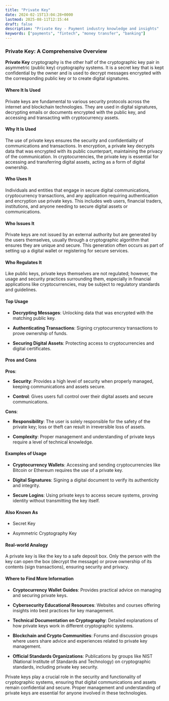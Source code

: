 ```yaml
---
title: "Private Key"
date: 2024-02-15T13:04:28+0000
lastmod: 2025-08-11T12:15:44
draft: false
description: "Private Key - Payment industry knowledge and insights"
keywords: ["payments", "fintech", "money transfer", "banking"]
---
```


### Private Key: A Comprehensive Overview

**Private Key** cryptography is the other half of the cryptographic key pair in asymmetric (public key) cryptography systems. It is a secret key that is kept confidential by the owner and is used to decrypt messages encrypted with the corresponding public key or to create digital signatures.

#### Where It Is Used

Private keys are fundamental to various security protocols across the internet and blockchain technologies. They are used in digital signatures, decrypting emails or documents encrypted with the public key, and accessing and transacting with cryptocurrency assets.

#### Why It Is Used

The use of private keys ensures the security and confidentiality of communications and transactions. In encryption, a private key decrypts data that was encrypted with its public counterpart, maintaining the privacy of the communication. In cryptocurrencies, the private key is essential for accessing and transferring digital assets, acting as a form of digital ownership.

#### Who Uses It

Individuals and entities that engage in secure digital communications, cryptocurrency transactions, and any application requiring authentication and encryption use private keys. This includes web users, financial traders, institutions, and anyone needing to secure digital assets or communications.

#### Who Issues It

Private keys are not issued by an external authority but are generated by the users themselves, usually through a cryptographic algorithm that ensures they are unique and secure. This generation often occurs as part of setting up a digital wallet or registering for secure services.

#### Who Regulates It

Like public keys, private keys themselves are not regulated; however, the usage and security practices surrounding them, especially in financial applications like cryptocurrencies, may be subject to regulatory standards and guidelines.

#### Top Usage

- **Decrypting Messages**: Unlocking data that was encrypted with the matching public key.

- **Authenticating Transactions**: Signing cryptocurrency transactions to prove ownership of funds.

- **Securing Digital Assets**: Protecting access to cryptocurrencies and digital certificates.

#### Pros and Cons

**Pros**:

- **Security**: Provides a high level of security when properly managed, keeping communications and assets secure.

- **Control**: Gives users full control over their digital assets and secure communications.

**Cons**:

- **Responsibility**: The user is solely responsible for the safety of the private key; loss or theft can result in irreversible loss of assets.

- **Complexity**: Proper management and understanding of private keys require a level of technical knowledge.

#### Examples of Usage

- **Cryptocurrency Wallets**: Accessing and sending cryptocurrencies like Bitcoin or Ethereum requires the use of a private key.

- **Digital Signatures**: Signing a digital document to verify its authenticity and integrity.

- **Secure Logins**: Using private keys to access secure systems, proving identity without transmitting the key itself.

#### Also Known As

- Secret Key

- Asymmetric Cryptography Key

#### Real-world Analogy

A private key is like the key to a safe deposit box. Only the person with the key can open the box (decrypt the message) or prove ownership of its contents (sign transactions), ensuring security and privacy.

#### Where to Find More Information

- **Cryptocurrency Wallet Guides**: Provides practical advice on managing and securing private keys.

- **Cybersecurity Educational Resources**: Websites and courses offering insights into best practices for key management.

- **Technical Documentation on Cryptography**: Detailed explanations of how private keys work in different cryptographic systems.

- **Blockchain and Crypto Communities**: Forums and discussion groups where users share advice and experiences related to private key management.

- **Official Standards Organizations**: Publications by groups like NIST (National Institute of Standards and Technology) on cryptographic standards, including private key security.

Private keys play a crucial role in the security and functionality of cryptographic systems, ensuring that digital communications and assets remain confidential and secure. Proper management and understanding of private keys are essential for anyone involved in these technologies.